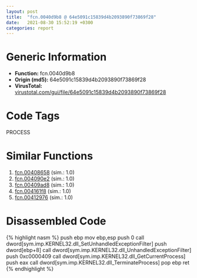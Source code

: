 ```yaml
---
layout: post
title:  "fcn.0040d9b8 @ 64e5091c15839d4b2093890f73869f28"
date:   2021-08-30 15:52:19 +0300
categories: report
---
```


# Generic Information
- **Function:** fcn.0040d9b8
- **Origin (md5):** 64e5091c15839d4b2093890f73869f28
- **VirusTotal:** [virustotal.com/gui/file/64e5091c15839d4b2093890f73869f28][virustotal_ref]

# Code Tags
<span class="tag" id="PROCESS">PROCESS</span>


# Similar Functions

1. [fcn.00408658][similar_1_ref] (sim.: 1.0)
2. [fcn.004090e2][similar_2_ref] (sim.: 1.0)
3. [fcn.00409ad8][similar_3_ref] (sim.: 1.0)
4. [fcn.004161f8][similar_4_ref] (sim.: 1.0)
5. [fcn.00412976][similar_5_ref] (sim.: 1.0)


# Disassembled Code

{% highlight nasm %}
push ebp
mov ebp,esp
push 0
call dword[sym.imp.KERNEL32.dll_SetUnhandledExceptionFilter]
push dword[ebp+8]
call dword[sym.imp.KERNEL32.dll_UnhandledExceptionFilter]
push 0xc0000409
call dword[sym.imp.KERNEL32.dll_GetCurrentProcess]
push eax
call dword[sym.imp.KERNEL32.dll_TerminateProcess]
pop ebp
ret 
{% endhighlight %}


[similar_1_ref]: /report/fcn.00408658@14618ef6ca36984f994ab39b0c0ac7d8
[similar_2_ref]: /report/fcn.004090e2@d59f9c4f445b9f980173dec064f55091
[similar_3_ref]: /report/fcn.00409ad8@339149a6ceaff8ec9831ebc6113adb23
[similar_4_ref]: /report/fcn.004161f8@d701bfe1b2c669cec1fe384fdc108bfb
[similar_5_ref]: /report/fcn.00412976@5f763449465a14d1cdb5ea67e2f984d0
[virustotal_ref]: https://www.virustotal.com/gui/file/64e5091c15839d4b2093890f73869f28